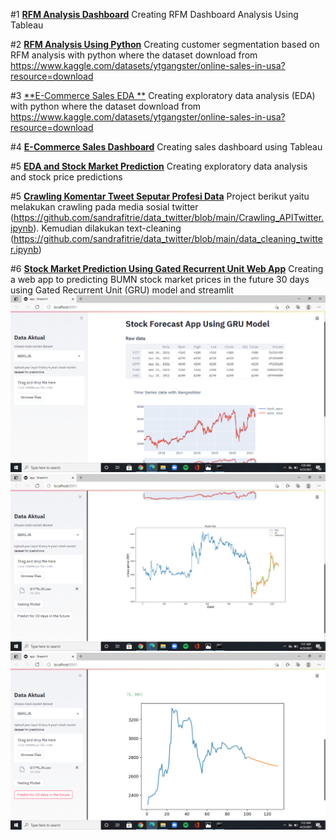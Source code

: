 #1 [**RFM Analysis Dashboard**](https://public.tableau.com/app/profile/sandra.fitrie/viz/rfm_16634363143370/Dashboard1#1)
Creating RFM Dashboard Analysis Using Tableau

#2 [**RFM Analysis Using Python**](https://github.com/sandrafitrie/sales/blob/main/rfm_sales.ipynb)
Creating customer segmentation based on RFM analysis with python 
where the dataset download from https://www.kaggle.com/datasets/ytgangster/online-sales-in-usa?resource=download

#3 [**E-Commerce Sales EDA **](https://github.com/sandrafitrie/sales)
Creating exploratory data analysis (EDA) with python
where the dataset download from https://www.kaggle.com/datasets/ytgangster/online-sales-in-usa?resource=download

#4  [**E-Commerce Sales Dashboard**](https://public.tableau.com/app/profile/sandra.fitrie/viz/sales_dash_16620982016530/Dashboard1)
Creating sales dashboard using Tableau

#5 [**EDA and Stock Market Prediction**](https://github.com/sandrafitrie/EDA)
Creating exploratory data analysis and stock price predictions 

#5 [**Crawling Komentar Tweet Seputar Profesi Data**](https://github.com/sandrafitrie/data_twitter)
Project berikut yaitu melakukan  crawling pada media sosial twitter (https://github.com/sandrafitrie/data_twitter/blob/main/Crawling_APITwitter.ipynb).
Kemudian dilakukan text-cleaning (https://github.com/sandrafitrie/data_twitter/blob/main/data_cleaning_twitter.ipynb) 

#6 [**Stock Market Prediction Using Gated Recurrent Unit Web App**](https://github.com/sandrafitrie/Forecasting_stockprice) 
Creating a web app to predicting BUMN stock market prices in the future 30 days using Gated Recurrent Unit (GRU) model and streamlit
![](https://github.com/sandrafitrie/Portfolio/blob/main/images/Screenshot%20(36).png)
![](https://github.com/sandrafitrie/Portfolio/blob/main/images/Screenshot%20(37).png)
![](https://github.com/sandrafitrie/Portfolio/blob/main/images/Screenshot%20(38).png)
